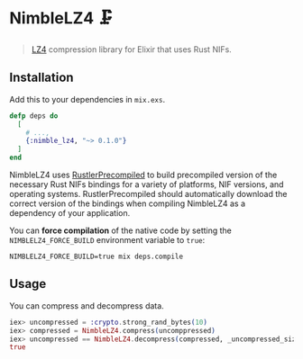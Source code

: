 # NimbleLZ4 🗜️

> [LZ4] compression library for Elixir that uses Rust NIFs.

## Installation

Add this to your dependencies in `mix.exs`.

```elixir
defp deps do
  [
    # ...,
    {:nimble_lz4, "~> 0.1.0"}
  ]
end
```

NimbleLZ4 uses [RustlerPrecompiled] to build precompiled version of the
necessary Rust NIFs bindings for a variety of platforms, NIF versions, and
operating systems. RustlerPrecompiled should automatically download the correct
version of the bindings when compiling NimbleLZ4 as a dependency of your
application.

You can **force compilation** of the native code by setting the
`NIMBLELZ4_FORCE_BUILD` environment variable to `true`:

```shell
NIMBLELZ4_FORCE_BUILD=true mix deps.compile
```

## Usage

You can compress and decompress data.

```elixir
iex> uncompressed = :crypto.strong_rand_bytes(10)
iex> compressed = NimbleLZ4.compress(uncomppressed)
iex> uncompressed == NimbleLZ4.decompress(compressed, _uncompressed_size = 10)
true
```

[LZ4]: https://github.com/lz4/lz4
[RustlerPrecompiled]: https://github.com/philss/rustler_precompiled
